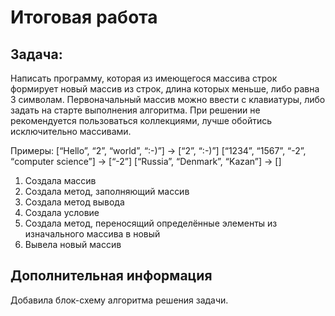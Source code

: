 # Итоговая работа

## Задача:
Написать программу, которая из имеющегося массива строк формирует новый массив из строк, длина которых меньше, либо равна 3 символам. Первоначальный массив можно ввести с клавиатуры, либо задать на старте выполнения алгоритма. При решении не рекомендуется пользоваться коллекциями, лучше обойтись исключительно массивами.

Примеры:
[“Hello”, “2”, “world”, “:-)”] → [“2”, “:-)”]
[“1234”, “1567”, “-2”, “computer science”] → [“-2”]
[“Russia”, “Denmark”, “Kazan”] → []

1. Создала массив
2. Создала метод, заполняющий массив
3. Создала метод вывода
4. Создала условие
5. Создала метод, переносящий определённые элементы из изначального массива в новый
7. Вывела новый массив

## Дополнительная информация
Добавила блок-схему алгоритма решения задачи.